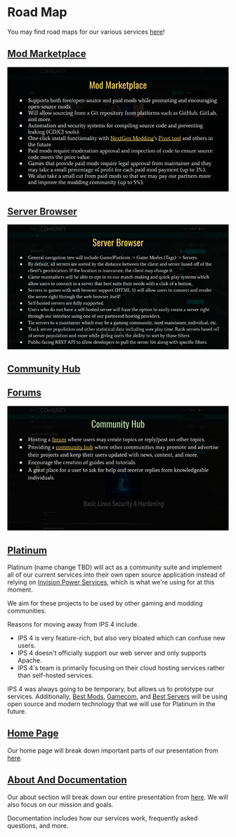 # Road Map
You may find road maps for our various services [here](https://github.com/modcommunity/roadmap/projects)!

## [Mod Marketplace](https://github.com/orgs/modcommunity/projects/1)
![Mod Marketplace Image](./images/marketplace.png)

## [Server Browser](https://github.com/orgs/modcommunity/projects/2)
![Server Browser Image](./images/serverbrowser.png)

## [Community Hub](https://github.com/orgs/modcommunity/projects/3)
## [Forums](https://github.com/orgs/modcommunity/projects/4)
![Hub Image](./images/hub.png)

## [Platinum](https://github.com/orgs/modcommunity/projects/5)
Platinum (name change TBD) will act as a community suite and implement all of our current services into their own open source application instead of relying on [Invision Power Services](https://invisionpower.com/), which is what we're using for at this moment.

We aim for these projects to be used by other gaming and modding communities.

Reasons for moving away from IPS 4 include.

* IPS 4 is very feature-rich, but also very bloated which can confuse new users.
* IPS 4 doesn't officially support our web server and only supports Apache.
* IPS 4's team is primarily focusing on their cloud hosting services rather than self-hosted services.

IPS 4 was always going to be temporary, but allows us to prototype our services. Additionally, [Best Mods](https://bestmods.io/), [Gamecom](https://gamecom.io/), and [Best Servers](https://bestservers.io) will be using open source and modern technology that we will use for Platinum in the future.

## [Home Page](https://github.com/orgs/modcommunity/projects/6)
Our home page will break down important parts of our presentation from [here](https://docs.google.com/presentation/d/e/2PACX-1vSlROYETsWYlJkqM7y9J5qeHRjh6ZY6Liv0RIkxSX6EjQ7X3_kzQFkp3HNHtebks8YAe3e2QV2lBmka/pub?slide=id.p).

## [About And Documentation](https://github.com/orgs/modcommunity/projects/7)
Our about section will break down our entire presentation from [here](https://docs.google.com/presentation/d/e/2PACX-1vSlROYETsWYlJkqM7y9J5qeHRjh6ZY6Liv0RIkxSX6EjQ7X3_kzQFkp3HNHtebks8YAe3e2QV2lBmka/pub?slide=id.p). We will also focus on our mission and goals.

Documentation includes how our services work, frequently asked questions, and more.
